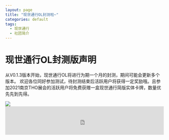 ```yaml
---
layout: page
title: "现世通行OL封测啦~"
categories: default
tags: 
  - 现世通行	
  - 社团简介
---
```



# 现世通行OL封测版声明

从V0.1.3版本开始，现世通行OL将进行为期一个月的封测，期间可能会更新多个版本。
欢迎各位同好参加测试，待封测结束后活跃用户将获得一定奖励哦。且参加2021南京THO展会的活跃用户将免费获赠一盒现世通行简版实体卡牌，数量优先先到先得。




<div>
<img src="https://static-yz-cdn.c-t.work/QN_FOG_cowtransfer-file-0e15fe02-af9a-4f23-a3bc-c155a90d6631%252FTaptap%25E4%25B8%258A%25E4%25BC%25A0%25E7%259A%2584%25E5%25AE%25A3%25E4%25BC%25A0%25E5%259B%25BE.png?t-s=eyJ0eXAiOiJKV1QiLCJhbGciOiJIUzI1NiJ9.eyJndWlkK3RpbWVzdGFtcCI6Imlsb3ZlY293dHJhbnNmZXIyMDIxXzE2Mzc0OTMwNjU3NDYifQ.cr_nVbPUQ2GOP_WnA4TVRT2UwG_Z6ca6DDG5TuhQN_E&t-c=eyJ0eXAiOiJKV1QiLCJhbGciOiJIUzI1NiJ9.eyJndWlkK3RpbWVzdGFtcCI6IjIwMjF8MTF8MjF8MTkifQ.mgiDPiNq8tSXu3KPfeHf74RUmFGOuzHvLcOdCZW4p4Ihttps://static-yz-cdn.c-t.work/QN_FOG_cowtransfer-file-0e15fe02-af9a-4f23-a3bc-c155a90d6631%252FTaptap%25E4%25B8%258A%25E4%25BC%25A0%25E7%259A%2584%25E5%25AE%25A3%25E4%25BC%25A0%25E5%259B%25BE.png?t-s=eyJ0eXAiOiJKV1QiLCJhbGciOiJIUzI1NiJ9.eyJndWlkK3RpbWVzdGFtcCI6Imlsb3ZlY293dHJhbnNmZXIyMDIxXzE2Mzc0OTMwNjU3NDYifQ.cr_nVbPUQ2GOP_WnA4TVRT2UwG_Z6ca6DDG5TuhQN_E&t-c=eyJ0eXAiOiJKV1QiLCJhbGciOiJIUzI1NiJ9.eyJndWlkK3RpbWVzdGFtcCI6IjIwMjF8MTF8MjF8MTkifQ.mgiDPiNq8tSXu3KPfeHf74RUmFGOuzHvLcOdCZW4p4I&user=38be7746-59c9-4f54-992f-49f81d1dce0e&ut=0&rt=0&rk=ff_563704f1-4678-4326-832a-c27047681567&owner=38be7746-59c9-4f54-992f-49f81d1dce0e&tid=5a41fa01-bae2-43b3-8888-0c0665920884&batch=1637493065719&attname=Taptap%E4%B8%8A%E4%BC%A0%E7%9A%84%E5%AE%A3%E4%BC%A0%E5%9B%BE.png">
</div>

<iframe src="https://www.taptap.com/widget/226814?platform=android" frameborder="0" width="100%" height="90px"></iframe>

